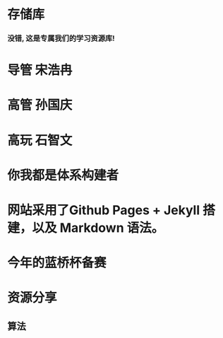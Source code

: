 # 存储库

### 没错, 这是专属我们的学习资源库!
# 导管 宋浩冉
# 高管 孙国庆
# 高玩 石智文


# 你我都是体系构建者

# 网站采用了Github Pages + Jekyll 搭建，以及 Markdown 语法。

# 今年的蓝桥杯备赛

# 资源分享

## 算法